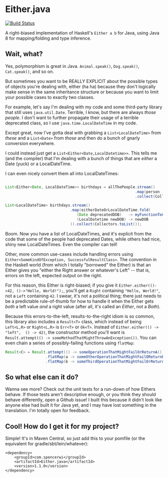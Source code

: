 Either.java
===========

[![Build Status](https://travis-ci.org/spencerwi/Either.java.svg?branch=master)](https://travis-ci.org/spencerwi/Either.java)

A right-biased implementation of Haskell's `Either a b` for Java, using Java 8 for mapping/folding and type inference.

Wait, what?
------------

Yes, polymorphism is great in Java. `Animal.speak()`, `Dog.speak()`, `Cat.speak()`, and so on.

But sometimes you want to be REALLY EXPLICIT about the possible types of objects you're dealing with, either (ha ha)
 because they don't logically make sense in the same inheritance structure or because you want to limit your
 possible cases to exactly two classes.

For example, let's say I'm dealing with my code and some third-party library that still uses `java.util.Date`. Terrible,
 I know, but there are always *those people*. I don't want to further propagate their usage of a terrible deprecated
 class, so I use `java.time.LocalDateTime` in my code.

Except great, now I've gotta deal with grabbing a `List<LocalDateTime>` from *these* and a `List<Date>` from *those* and
then do a bunch of gnarly conversion everywhere.

I could instead just get a `List<Either<Date,LocalDatetime>>`. This tells me (and the compiler) that I'm dealing with a
bunch of things that are *either* a Date (yuck) or a LocalDateTime.

I can even nicely convert them all into LocalDateTimes:

```java

List<Either<Date, LocalDateTime>> birthdays = allThePeople.stream()
                                                          .map(person -> Either.<Date,LocalDateTime>either(this::getDeprecatedDOBFromPerson, this::getNiceNewDOBFromPersonIfAvailable)
                                                          .collect(Collectors.toList());

List<LocalDateTime> birthdays.stream()
                             .map(eitherDateOrLocalDateTime.fold(
                                (Date deprecatedDOB)   -> myFunctionToConvertDateToLocalDateTime(deprecatedDOB),
                                (LocalDatetime newDOB) -> newDOB
                             )).collect(Collectors.toList());
```

Boom. Now you have a list of LocalDateTimes, and it's explicit from the code that some of the people had deprecated
 Dates, while others had nice, shiny new LocalDateTimes. Even the compiler can tell!


Other, more common use-cases include handling errors using `Either<SomeKindOfException, SuccessfulResultClass>`.
The convention in the Haskell world (from which I totally "borrowed" the Either) is that an Either gives you
"either the Right answer or whatever's Left" -- that is, errors on the left, expected output on the right.

For this reason, this Either is right-biased; if you give it `Either.either(()->42, ()->"Hello, World!");`, you'll get a
`Right` containing `"Hello, World!"`, not a `Left` containing `42`. I swear, it's not a political thing; there just needs to be a predictable rule-of-thumb for how to handle it when the Either gets *both* a left value *and* a right value (after all, it's called an *Either*, not a *Both*).

Because this errors-to-the-left, results-to-the-right idiom is so common, this library also includes a `Result<T>` class, 
which instead of being `Left<L,R>` or `Right<L,R>` is `Err<T>` or `Ok<T>`. Instead of `Either.either(() -> "left",  () -> 42)`,
the constructor method you'll want is `Result.attempt(() -> someMethodThatMightThrowAnException())`. You can even chain
a series of possibly-failing functions using `flatMap`:

```java
Result<C> = Result.attempt(() -> someOperationThatMightFailOrReturnA())
                  .flatMap(a -> someOtherOperationThatMightFailOReturnB(a))
                  .flatMap(b -> someThirdOperationThatMightFailOrReturnC(b));
```

So what else can it do?
-----------------------

Wanna see more? Check out the unit tests for a run-down of how Eithers behave. If those tests aren't descriptive enough,
 or you think they should behave differently, open a Github issue! I built this because it didn't look like anyone else
 had built it for Java yet, and I may have lost something in the translation. I'm totally open for feedback.


Cool! How do I get it for my project?
-------------------------------------

Simple! It's in Maven Central, so just add this to your pomfile (or the equivalent for gradle/sbt/lein/whatever):

```
<dependency>
    <groupId>com.spencerwi</groupId>
    <artifactId>Either.java</artifactId>
    <version>1.1.0</version>
</dependency>
```
